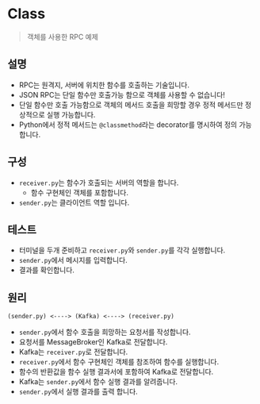 # Class
> 객체를 사용한 RPC 예제

## 설명
- RPC는 원격지, 서버에 위치한 함수를 호출하는 기술입니다.
- JSON RPC는 단일 함수만 호출가능 함으로 객체를 사용할 수 없습니다!
- 단일 함수만 호출 가능함으로 객체의 메서드 호출을 희망할 경우 정적 메서드만 정상적으로 실행 가능합니다.
- Python에서 정적 메서드는 `@classmethod`라는 decorator를 명시하여 정의 가능합니다.

## 구성
- `receiver.py`는 함수가 호출되는 서버의 역할을 합니다.
  - 함수 구현체인 객체를 포함합니다.
- `sender.py`는 클라이언트 역할 입니다.

## 테스트
- 터미널을 두개 준비하고 `receiver.py`와 `sender.py`를 각각 실행합니다.
- `sender.py`에서 메시지를 입력합니다.
- 결과를 확인합니다.

## 원리
```
(sender.py) <----> (Kafka) <----> (receiver.py)
```
- `sender.py`에서 함수 호출을 희망하는 요청서를 작성합니다.
- 요청서를 MessageBroker인 Kafka로 전달합니다.
- Kafka는 `receiver.py`로 전달합니다.
- `receiver.py`에서 함수 구현체인 객체를 참조하여 함수를 실행합니다.
- 함수의 반환값을 함수 실행 결과서에 포함하여 Kafka로 전달합니다.
- Kafka는 `sender.py`에서 함수 실행 결과를 알려줍니다.
- `sender.py`에서 실행 결과를 출력 합니다.
